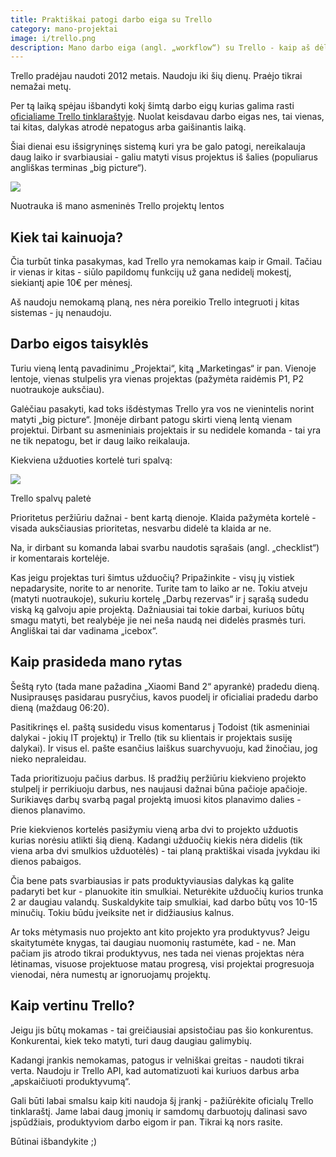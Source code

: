 ```yaml
---
title: Praktiškai patogi darbo eiga su Trello
category: mano-projektai
image: i/trello.png
description: Mano darbo eiga (angl. „workflow“) su Trello - kaip aš dėlioju prioritetus, ką darau planuodamas rytą / dieną ir kaip matau didesnį projektų vaizdą (angl. „big picture“).
---
```


Trello pradėjau naudoti 2012 metais. Naudoju iki šių dienų. Praėjo tikrai nemažai metų.

Per tą laiką spėjau išbandyti kokį šimtą darbo eigų kurias galima rasti [oficialiame Trello tinklaraštyje](https://blog.trello.com/). Nuolat keisdavau darbo eigas nes, tai vienas, tai kitas, dalykas atrodė nepatogus arba gaišinantis laiką.

Šiai dienai esu išsigryninęs sistemą kuri yra be galo patogi, nereikalauja daug laiko ir svarbiausiai - galiu matyti visus projektus iš šalies (populiarus angliškas terminas „big picture“).

<p class="text-center">
    <img src="/i/trello_remigijus.png" class="img-fluid" />
</p>
<p class="text-muted text-center small">Nuotrauka iš mano asmeninės Trello projektų lentos</p>

## Kiek tai kainuoja?

Čia turbūt tinka pasakymas, kad Trello yra nemokamas kaip ir Gmail. Tačiau ir vienas ir kitas - siūlo papildomų funkcijų už gana nedidelį mokestį, siekiantį apie 10€ per mėnesį.

Aš naudoju nemokamą planą, nes nėra poreikio Trello integruoti į kitas sistemas - jų nenaudoju.

## Darbo eigos taisyklės

Turiu vieną lentą pavadinimu „Projektai“, kitą „Marketingas“ ir pan. Vienoje lentoje, vienas stulpelis yra vienas projektas (pažymėta raidėmis P1, P2 nuotraukoje auksčiau).

Galėčiau pasakyti, kad toks išdėstymas Trello yra vos ne vienintelis norint matyti „big picture“. Įmonėje dirbant patogu skirti vieną lentą vienam projektui. Dirbant su asmeniniais projektais ir su nedidele komanda - tai yra ne tik nepatogu, bet ir daug laiko reikalauja.

Kiekviena užduoties kortelė turi spalvą:

<p class="text-center">
    <img src="/i/trello_spalvos.png" class="img-fluid" />
</p>
<p class="text-muted">Trello spalvų paletė</p>

Prioritetus peržiūriu dažnai - bent kartą dienoje. Klaida pažymėta kortelė - visada auksčiausias prioritetas, nesvarbu didelė ta klaida ar ne.

Na, ir dirbant su komanda labai svarbu naudotis sąrašais (angl. „checklist“) ir komentarais kortelėje.

Kas jeigu projektas turi šimtus užduočių? Pripažinkite - visų jų vistiek nepadarysite, norite to ar nenorite. Turite tam to laiko ar ne. Tokiu atveju (matyti nuotraukoje), sukuriu kortelę „Darbų rezervas“ ir į sąrašą sudedu viską ką galvoju apie projektą. Dažniausiai tai tokie darbai, kuriuos būtų smagu matyti, bet realybėje jie nei neša naudą nei didelės prasmės turi. Angliškai tai dar vadinama „icebox“.

## Kaip prasideda mano rytas

Šeštą ryto (tada mane pažadina „Xiaomi Band 2“ apyrankė) pradedu dieną. Nusiprausęs pasidarau pusryčius, kavos puodelį ir oficialiai pradedu darbo dieną (maždaug 06:20).

Pasitikrinęs el. paštą susidedu visus komentarus į Todoist (tik asmeniniai dalykai - jokių IT projektų) ir Trello (tik su klientais ir projektais susiję dalykai). Ir visus el. pašte esančius laiškus suarchyvuoju, kad žinočiau, jog nieko nepraleidau.

Tada prioritizuoju pačius darbus. Iš pradžių peržiūriu kiekvieno projekto stulpelį ir perrikiuoju darbus, nes naujausi dažnai būna pačioje apačioje. Surikiavęs darbų svarbą pagal projektą imuosi kitos planavimo dalies - dienos planavimo.

Prie kiekvienos kortelės pasižymiu vieną arba dvi to projekto užduotis kurias norėsiu atlikti šią dieną. Kadangi užduočių kiekis nėra didelis (tik viena arba dvi smulkios užduotėlės) - tai planą praktiškai visada įvykdau iki dienos pabaigos.

Čia bene pats svarbiausias ir pats produktyviausias dalykas ką galite padaryti bet kur - planuokite itin smulkiai. Neturėkite užduočių kurios trunka 2 ar daugiau valandų. Suskaldykite taip smulkiai, kad darbo būtų vos 10-15 minučių. Tokiu būdu įveiksite net ir didžiausius kalnus.

Ar toks mėtymasis nuo projekto ant kito projekto yra produktyvus? Jeigu skaitytumėte knygas, tai daugiau nuomonių rastumėte, kad - ne. Man pačiam jis atrodo tikrai produktyvus, nes tada nei vienas projektas nėra lėtinamas, visuose projektuose matau progresą, visi projektai progresuoja vienodai, nėra numestų ar ignoruojamų projektų.

## Kaip vertinu Trello?

Jeigu jis būtų mokamas - tai greičiausiai apsistočiau pas šio konkurentus. Konkurentai, kiek teko matyti, turi daug daugiau galimybių.

Kadangi įrankis nemokamas, patogus ir velniškai greitas - naudoti tikrai verta. Naudoju ir Trello API, kad automatizuoti kai kuriuos darbus arba „apskaičiuoti produktyvumą“.

Gali būti labai smalsu kaip kiti naudoja šį įrankį - pažiūrėkite oficialų Trello tinklaraštį. Jame labai daug įmonių ir samdomų darbuotojų dalinasi savo įspūdžiais, produktyviom darbo eigom ir pan. Tikrai ką nors rasite.

Būtinai išbandykite ;)
